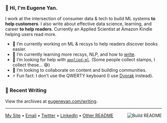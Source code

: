 ### 👋 Hi, I'm Eugene Yan.

I work at the intersection of consumer data & tech to build ML systems **to help customers**. I also write about effective data science, learning, and career **to help readers**. Currently an Applied Scientist at Amazon Kindle helping users read more.

- 🔭 I’m currently working on ML & recsys to help readers discover books easier.
- 🌱 I’m currently learning more recsys, NLP, and how to [write](https://eugeneyan.com/writing/).
- 🤔 I’m looking for help with [`applied-ml`](https://github.com/eugeneyan/applied-ml). (Some people collect stamps, I collect these... 😅)
- 👯 I’m looking to collaborate on content and building communities.
- ⚡ Fun fact: I don't use the QWERTY keyboard (I use [Dvorak](https://en.wikipedia.org/wiki/Dvorak_keyboard_layout) instead).

### 📝 Recent Writing

<!-- writing starts -->

<!-- writing ends -->

View the archives at [eugeneyan.com/writing](https://eugeneyan.com/writing/).

---

<a href="https://github.com/eugeneyan/eugeneyan/actions"><img src="https://github.com/eugeneyan/eugeneyan/workflows/Build%20README/badge.svg?branch=master" align="right" alt="Build README"></a>
[My Site](https://eugeneyan.com) • [Email](mailto:eugene@eugeneyan.com) • [Twitter](https://twitter.com/eugeneyan) • [LinkedIn](https://www.linkedin.com/in/eugeneyan) • [Other README](https://eugeneyan.com/readme/)
